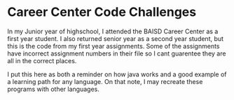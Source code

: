 # Career Center Code Challenges
In my Junior year of highschool, I attended the BAISD Career Center as a first year student. I also returned senior year as a second year student, but this is the code from my first year assignments. Some of the assignments have incorrect assignment numbers in their file so I cant guarentee they are all in the correct places.

I put this here as both a reminder on how java works and a good example of a learning path for any language. On that note, I may recreate these programs with other languages.
